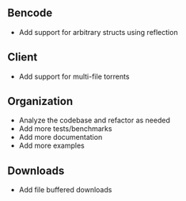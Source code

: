 ## Bencode

- Add support for arbitrary structs using reflection

## Client

- Add support for multi-file torrents

## Organization

- Analyze the codebase and refactor as needed
- Add more tests/benchmarks
- Add more documentation
- Add more examples

## Downloads

- Add file buffered downloads
